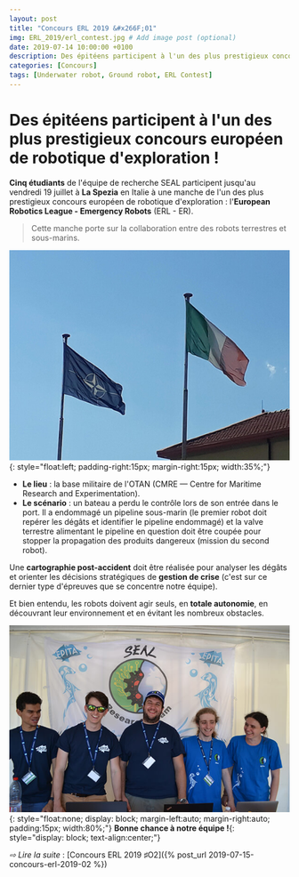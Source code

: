 ```yaml
---
layout: post
title: "Concours ERL 2019 &#x266F;01"
img: ERL_2019/erl_contest.jpg # Add image post (optional)
date: 2019-07-14 10:00:00 +0100
description: Des épitéens participent à l'un des plus prestigieux concours européen de robotique d'exploration ! (SEAL&#x40;ERL2019, &#x266F;01)
categories: [Concours]
tags: [Underwater robot, Ground robot, ERL Contest]
---
```



# Des épitéens participent à l'un des plus prestigieux concours européen de robotique d'exploration !
 
**Cinq étudiants** de l'équipe de recherche SEAL participent jusqu'au vendredi 19 juillet à **La Spezia** en Italie à une manche de l'un des plus prestigieux concours européen de robotique d'exploration : l'**European Robotics League - Emergency Robots** (ERL - ER). 

> Cette manche porte sur la collaboration entre des robots terrestres et sous-marins.

![image](/assets/img/ERL_2019/flags.jpg){: style="float:left; padding-right:15px; margin-right:15px; width:35%;"}
* **Le lieu** : la base militaire de l'OTAN (CMRE — Centre for Maritime Research and Experimentation). 
* **Le scénario** : un bateau a perdu le contrôle lors de son entrée dans le port. Il a endommagé un pipeline sous-marin (le premier robot doit repérer les dégâts et identifier le pipeline endommagé) et la valve terrestre alimentant le pipeline en question doit être coupée pour stopper la propagation des produits dangereux (mission du second robot).
 
Une **cartographie post-accident** doit être réalisée pour analyser les dégâts et orienter les décisions stratégiques de **gestion de crise** (c'est sur ce dernier type d'épreuves que se concentre notre équipe). 
 
Et bien entendu, les robots doivent agir seuls, en **totale autonomie**, en découvrant leur environnement et en évitant les nombreux obstacles. 

![image](/assets/img/ERL_2019/students_team.jpg){: style="float:none; display: block; margin-left:auto; margin-right:auto; padding:15px; width:80%;"}
**Bonne chance à notre équipe !**{: style="display: block; text-align:center;"}

	

*&#x21E8; Lire la suite* : [Concours ERL 2019 &#x266F;O2]({% post_url 2019-07-15-concours-erl-2019-02 %})

<!-- *&#x2192; Lire la suite* : [Concours ERL 2019 &#x266F;O2]({% post_url 2019-07-14-concours-erl-2019-01 %}) -->
